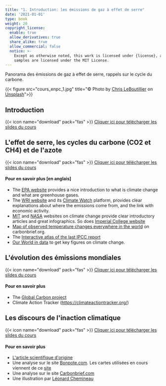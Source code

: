 ```yaml
---
title: "1. Introduction: les émissions de gaz à effet de serre"
date: '2021-01-01'
type: book
weight: 20
copyright_license:
  enable: true
  allow_derivatives: true
  share_alike: true
  allow_commercial: false
  notice: >-
    Except as otherwise noted, this work is licensed under {license}, and code
    samples are licensed under the MIT License.
---
```

Panorama des émissions de gaz à effet de serre, rappels sur le cycle du carbone.

<!--more-->

{{< figure src="cours_enpc_1.jpg" title="&copy; Photo by [Chris LeBoutillier](https://unsplash.com/@chrisleboutillier?utm_source=unsplash&utm_medium=referral&utm_content=creditCopyText) on [Unsplash](https://unsplash.com/s/photos/emissions?utm_source=unsplash&utm_medium=referral&utm_content=creditCopyText)">}}


## Introduction
{{< icon name="download" pack="fas" >}} [Cliquer ici pour télécharger les slides du cours](https://www.dropbox.com/s/mxa14u3nuwc9r2e/1_Intro.pdf?dl=0)

## L'effet de serre, les cycles du carbone (CO2 et CH4) et de l'azote
{{< icon name="download" pack="fas" >}} [Cliquer ici pour télécharger les slides du cours](https://www.dropbox.com/s/gjbnh2n1awnj0wv/2_le_changement_climatique.pdf?dl=0)

#### Pour en savoir plus [en anglais]
- The [EPA website](https://www.epa.gov/ghgemissions/overview-greenhouse-gases) provides a nice introduction to what is climate change and what are greenhouse gases.
- The [WRI website](https://www.wri.org/blog/2020/02/greenhouse-gas-emissions-by-country-sector) and its [Climate Watch](https://www.wri.org/initiatives/climate-watch) platform, provides clear explanations about where the emissions come from, and the link with economic activity.
- [MIT](https://climate.mit.edu/) and [NASA](https://climate.nasa.gov/) websites on climate change provide clear introductory articles and great infographics. So does [Imperial College website](https://www.imperial.ac.uk/grantham/publications/climate-change-faqs/)
- [Map of observed temperature changes everywhere in the world](https://www.carbonbrief.org/mapped-how-every-part-of-the-world-has-warmed-and-could-continue-to-warm) on carbonbrief.org.
- The [Interactive atlas of the last IPCC report](https://interactive-atlas.ipcc.ch/)
- [Our World in data](https://ourworldindata.org/) to get key figures on climate change.

## L'évolution des émissions mondiales
{{< icon name="download" pack="fas" >}} [Cliquer ici pour télécharger les slides du cours](https://www.dropbox.com/s/g0ckcppb9oewwn1/3_historique%20des%20emissions.pdf?dl=0)

#### Pour en savoir plus
- The [Global Carbon project](https://www.globalcarbonproject.org/products/internetResources.htm#General) 
- Climate Action Tracker (https://climateactiontracker.org/)

## Les discours de l'inaction climatique
{{< icon name="download" pack="fas" >}} [Cliquer ici pour télécharger les slides du cours](https://www.dropbox.com/s/z11rmxt6b4301p1/6_course%20delay.pdf?dl=0)

#### Pour en savoir plus
- [L'article scientifique d'origine](https://www.cambridge.org/core/journals/global-sustainability/article/discourses-of-climate-delay/7B11B722E3E3454BB6212378E32985A7)
- Une analyse sur le site [Bonpote.com](https://bonpote.com/climat-les-12-excuses-de-linaction-et-comment-y-repondre/). Les cartes utilisées en cours viennent de ce [site](https://bonpote.com/wp-content/uploads/2021/06/12-discours-de-linaction-climatique-fp.pdf)
- Une analyse sur le site [Carbonbrief.com](https://www.carbonbrief.org/guest-post-how-discourses-of-delay-are-used-to-slow-climate-action)
- Une illustration par [Léonard Chemineau](https://www.leolinne.com/?portfolio=discourses-of-climate-delay)


